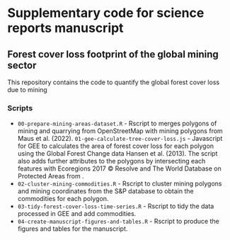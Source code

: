 # Supplementary code for science reports manuscript 
## Forest cover loss footprint of the global mining sector

This repository contains the code to quantify the global forest cover loss due to mining

### Scripts

- `00-prepare-mining-areas-dataset.R` - Rscript to merges polygons of mining and quarrying from OpenStreetMap with mining polygons from Maus et al. (2022).
`01-gee-calculate-tree-cover-loss.js` - Javascript for GEE to calculates the area of forest cover loss for each polygon using the Global Forest Change data Hansen et al. (2013). The script also adds further attributes to the polygons by intersecting each features with Ecoregions 2017 © Resolve and The World Database on Protected Areas from .
- `02-cluster-mining-commodities.R` - Rscript to cluster mining polygons and mining coordinates from the S&P database to obtain the commodities for each polygon.
- `03-tidy-forest-cover-loss-time-series.R` - Rscript to tidy the data processed in GEE and add commodities.
- `04-create-manuscript-figures-and-tables.R` - Rscript to produce the figures and tables for the manuscript.
